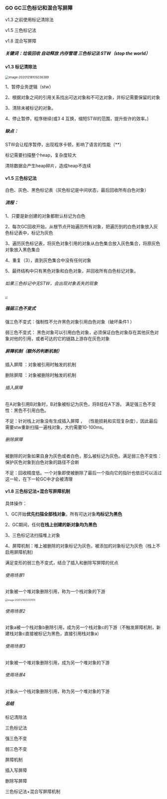 ### GO  GC三色标记和混合写屏障

v1.3 之前使用标记清除法

v1.5 三色标记法

v1.8 混合写屏障



##### 关键词：垃圾回收 自动释放 内存管理 三色标记法 STW（stop the world）



#### v1.3 标记清除法

<img src="C:\Users\seven\AppData\Roaming\Typora\typora-user-images\image-20201218105036389.png" alt="image-20201218105036389" style="zoom:70%;" />

1、暂停业务逻辑（stw）

2、根据对象之间的引用关系找出可达对象和不可达对象，并标记需要保留的对象

3、清除未被标记的对象。

4、停止暂停，程序继续(或3 4 互换，缩短STW的范围，提升些许的效率。)

##### 缺点：

STW会让程序暂停，出现程序卡顿，影响了语言的性能（**）

标记需要扫描整个heap，复杂度较大

清除数据会产生heap碎片，造成heap不连续



#### v1.5 三色标记法

白色、灰色、黑色标记表（灰色标记是中间状态，最后回收所有白色对象）

##### 流程：

1、只要是新创建的对象都默认标记为白色

2、每次GC回收开始，从根节点开始遍历所有对象，把遍历到的白色对象放入灰色标记表中，标记为灰色

3、遍历灰色标记表，将灰色对象引用的对象从白色集合放入灰色集合，将原灰色对象放入黑色集合

4、重复（3），直到灰色集合中没有任何对象

5、最终结构中只有黑色对象和白色对象，并回收所有白色标记对象。



###### 如果三色标记中无STW，会出现对象丢失的现象

<img src="C:\Users\seven\AppData\Roaming\Typora\typora-user-images\image-20201218112428179.png" style="zoom:50%;" />



##### 强弱三色不变式

强三色不变式：强制性不允许黑色对象引用白色对象（破坏条件1 ）

弱三色不变式： 黑色对象可以引用白色对象，必须保证白色对象存在其他灰色对象对他的引用，或者可达的它的链路上游存在灰色对象



##### 屏障机制（额外的判断机制）

插入屏障 ：对象被引用时触发的机制

删除屏障 ：对象被删除时触发的机制

###### 插入屏障

 在A对象引用B对象时，B对象被标记为灰色，将B挂在A下游。 满足强三色不变性：黑色不引用白色。

不足：针对栈上对象没有生成插入屏障 ， （性能损耗和实现复杂度），因此最后需要stw重新扫描一遍栈对象，大约需要10-100ms。

###### 删除屏障

被删除的对象如果自身为灰色或者白色，那么被标记为灰色。满足弱三色不变性：保护灰色对象到白色对象的路径不会断

不足：回收精度低。一个对象即使被删除了最后一个指向它的指针也依旧可以活过这一轮，在下一轮GC中才会被清理



#### v1.8 三色标记法+混合写屏障机制

具体操作：

1、GC开始**优先扫描全部栈对象**，所有可达对象**均标记为黑色**

2、GC期间，任何**在栈上创建的新对象均为黑色**

3、三色标记法扫描堆上对象

4、屏障机制：堆上被删除的对象标记为灰色，被添加的对象标记为灰色（栈上不启用屏障机制）

满足变形的弱三色不变式，结合了插入和删除写屏障的优点



######  使用场景1

对象被一个堆对象删除引用，称为一个栈对象的下游

<img src="C:\Users\seven\AppData\Roaming\Typora\typora-user-images\image-20201218202121515.png" alt="image-20201218202121515" style="zoom:50%;" />



###### 使用场景2

对象a被一个栈对象b删除引用，成为另一个栈对象c的下游（不触发屏障机制，新建栈对象c直接被标记为黑色，直接引用栈对象a）



###### 使用场景3

对象被一个堆对象删除引用，成为另一个堆对象的下游



###### 使用场景4

对象从一个栈对象删除引用，称为另一个堆对象的下游





##### 总结

标记清除法

三色标记法

强三色不变

弱三色不变

屏障机制

插入写屏障

删除写屏障

三色标记法+混合写屏障机制

